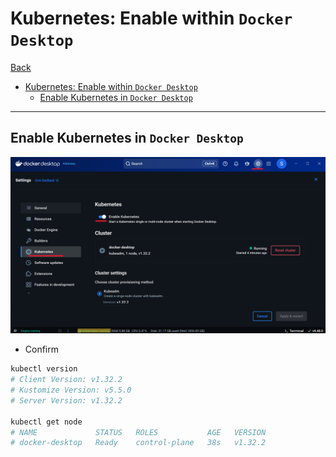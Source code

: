 # Kubernetes: Enable within `Docker Desktop`

[Back](../../index.md)

- [Kubernetes: Enable within `Docker Desktop`](#kubernetes-enable-within-docker-desktop)
  - [Enable Kubernetes in `Docker Desktop`](#enable-kubernetes-in-docker-desktop)

---

## Enable Kubernetes in `Docker Desktop`

![kube_docker_desktop](./pic/kube_docker_desktop.png)

- Confirm

```sh
kubectl version
# Client Version: v1.32.2
# Kustomize Version: v5.5.0
# Server Version: v1.32.2

kubectl get node
# NAME             STATUS   ROLES           AGE   VERSION
# docker-desktop   Ready    control-plane   38s   v1.32.2
```
